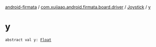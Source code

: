 [android-firmata](../../index.md) / [com.xujiaao.android.firmata.board.driver](../index.md) / [Joystick](index.md) / [y](./y.md)

# y

`abstract val y: `[`Float`](https://kotlinlang.org/api/latest/jvm/stdlib/kotlin/-float/index.html)